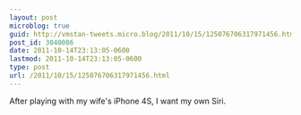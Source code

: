 ```yaml
---
layout: post
microblog: true
guid: http://vmstan-tweets.micro.blog/2011/10/15/125076706317971456.html
post_id: 3040086
date: 2011-10-14T23:13:05-0600
lastmod: 2011-10-14T23:13:05-0600
type: post
url: /2011/10/15/125076706317971456.html
---
```

After playing with my wife's iPhone 4S, I want my own Siri.

